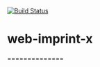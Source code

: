 [![Build Status](https://travis-ci.org/MorgondagDev/web-imprint-x.svg?branch=master)](https://travis-ci.org/MorgondagDev/web-imprint-x)

# web-imprint-x
==============
